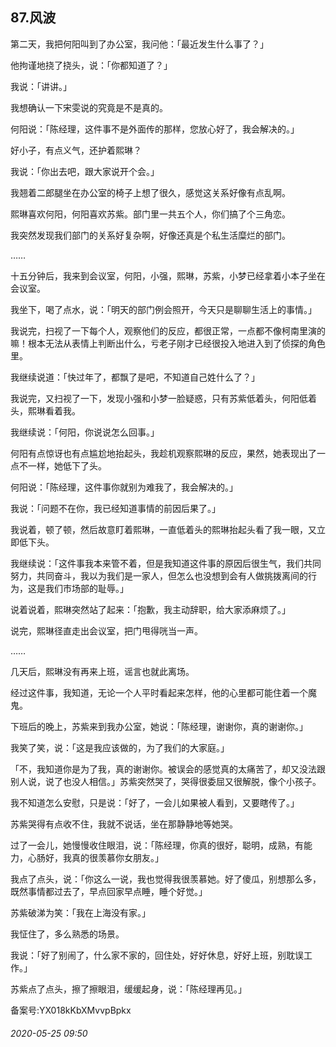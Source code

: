 ## 87.风波
第二天，我把何阳叫到了办公室，我问他：「最近发生什么事了？」


他拘谨地挠了挠头，说：「你都知道了？」


我说：「讲讲。」


我想确认一下宋雯说的究竟是不是真的。


何阳说：「陈经理，这件事不是外面传的那样，您放心好了，我会解决的。」


好小子，有点义气，还护着熙琳？


我说：「你出去吧，跟大家说开个会。」


我翘着二郎腿坐在办公室的椅子上想了很久，感觉这关系好像有点乱啊。


熙琳喜欢何阳，何阳喜欢苏紫。部门里一共五个人，你们搞了个三角恋。


我突然发现我们部门的关系好复杂啊，好像还真是个私生活糜烂的部门。


……


十五分钟后，我来到会议室，何阳，小强，熙琳，苏紫，小梦已经拿着小本子坐在会议室。


我坐下，喝了点水，说：「明天的部门例会照开，今天只是聊聊生活上的事情。」


我说完，扫视了一下每个人，观察他们的反应，都很正常，一点都不像柯南里演的嘛！根本无法从表情上判断出什么，亏老子刚才已经很投入地进入到了侦探的角色里。


我继续说道：「快过年了，都飘了是吧，不知道自己姓什么了？」


我说完，又扫视了一下，发现小强和小梦一脸疑惑，只有苏紫低着头，何阳低着头，熙琳看着我。


我继续说：「何阳，你说说怎么回事。」


何阳有点惊讶也有点尴尬地抬起头，我趁机观察熙琳的反应，果然，她表现出了一点不一样，她低下了头。


何阳说：「陈经理，这件事你就别为难我了，我会解决的。」


我说：「问题不在你，我已经知道事情的前因后果了。」


我说着，顿了顿，然后故意盯着熙琳，一直低着头的熙琳抬起头看了我一眼，又立即低下头。


我继续说：「这件事我本来管不着，但是我知道这件事的原因后很生气，我们共同努力，共同奋斗，我以为我们是一家人，但怎么也没想到会有人做挑拨离间的行为，这是我们市场部的耻辱。」


说着说着，熙琳突然站了起来：「抱歉，我主动辞职，给大家添麻烦了。」


说完，熙琳径直走出会议室，把门甩得咣当一声。


……


几天后，熙琳没有再来上班，谣言也就此离场。


经过这件事，我知道，无论一个人平时看起来怎样，他的心里都可能住着一个魔鬼。


下班后的晚上，苏紫来到我办公室，她说：「陈经理，谢谢你，真的谢谢你。」


我笑了笑，说：「这是我应该做的，为了我们的大家庭。」


「不，我知道你是为了我，真的谢谢你。被误会的感觉真的太痛苦了，却又没法跟别人说，说了也没人相信。」苏紫突然哭了，哭得很委屈又很解脱，像个小孩子。


我不知道怎么安慰，只是说：「好了，一会儿如果被人看到，又要瞎传了。」


苏紫哭得有点收不住，我就不说话，坐在那静静地等她哭。


过了一会儿，她慢慢收住眼泪，说：「陈经理，你真的很好，聪明，成熟，有能力，心肠好，我真的很羡慕你女朋友。」


我点了点头，说：「你这么一说，我也觉得我很羡慕她。好了傻瓜，别想那么多，既然事情都过去了，早点回家早点睡，睡个好觉。」


苏紫破涕为笑：「我在上海没有家。」


我怔住了，多么熟悉的场景。


我说：「好了别闹了，什么家不家的，回住处，好好休息，好好上班，别耽误工作。」


苏紫点了点头，擦了擦眼泪，缓缓起身，说：「陈经理再见。」


备案号:YX018kKbXMvvpBpkx


###### 2020-05-25 09:50
